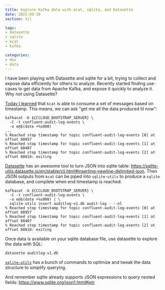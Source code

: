 ```yaml
---
title: Explore Kafka data with kcat, sqlite, and Datasette
date: 2022-03-10
section: til

tags:
- datasette
- sqlite
- kcat
- kafka

categories:
- dev
- data
---
```


I have been playing with Datasette and sqlite for a bit, trying to collect and expose data efficiently for others to analyze.
Recently started finding use-cases to get data from Apache Kafka, and expose it quickly to analyze it.
Why not using Datasette?

<!--more-->

[Today I learned](https://stackoverflow.com/questions/60882882/how-to-consume-messages-between-two-timestamps-using-kafka-console-consumer) that `kcat` is able to consume a set of messages based on timestamp. This means, we can ask "get me all the data produced til now":

```shell
kafkacat -b ${CCLOUD_BOOTSTRAP_SERVER} \
  -C -t confluent-audit-log-events \
  -o e@$(date +%s000)
...
% Reached stop timestamp for topic confluent-audit-log-events [0] at offset 80957
% Reached stop timestamp for topic confluent-audit-log-events [1] at offset 80407
% Reached stop timestamp for topic confluent-audit-log-events [2] at offset 80810: exiting
```

[Datasette](https://datasette.io/) has an awesome tool to turn JSON into sqlite table: https://sqlite-utils.datasette.io/en/stable/cli.html#inserting-newline-delimited-json.
Then JSON outputs from `kcat` can be piped into `sqlite-utils` to produce a `sqlite` database, and complete when end timestamp is reached:

```shell
kafkacat -b ${CCLOUD_BOOTSTRAP_SERVER} \
  -C -t confluent-audit-log-events \
  -o e@$(date +%s000) | \
  sqlite-utils insert auditlog-v1.db audit-log - --nl
% Reached stop timestamp for topic confluent-audit-log-events [0] at offset 80957
% Reached stop timestamp for topic confluent-audit-log-events [1] at offset 80407
% Reached stop timestamp for topic confluent-audit-log-events [2] at offset 80810: exiting
```

Once data is available on your sqlite database file, use datasette to explore the data with SQL:

```shell
datasette auditlog-v1.db
```

[`sqlite-utils`](https://sqlite-utils.datasette.io) has a bunch of commands to optimize and tweak the data structure to simplify querying.

And remember sqlite already supports JSON expressions to query nested fields: https://www.sqlite.org/json1.html#jptr
